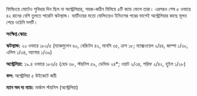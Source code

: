 ফিল্ডিংয়ে মোটেও সুবিধার দিন ছিল না অস্ট্রেলিয়ার, সহজ-কঠিন মিলিয়ে ৫টি ক্যাচ ফেলে তারা। এরপরও শেষ ৫ ওভারে ৪২ রানের বেশি তুলতে পারেনি স্কটল্যান্ড। ব্যাটিংয়ের মতো বোলিংয়েও ইনিংসের পরের ভাগেই অস্ট্রেলিয়ার কাছে মূলত পেরে ওঠেনি দলটি।

**সংক্ষিপ্ত স্কোর:**

**স্কটল্যান্ড:** ২০ ওভারে ১৮০/৫ (ম্যাকমুলেন ৬০, বেরিংটন ৪২, মানসি ৩৫, ক্রস ১৮; ম্যাক্সওয়েল ২/৪৪, জাম্পা ১/৩০, এলিস ১/৩৪, অ্যাগার ১/৩৯)

**অস্ট্রেলিয়া:** ১৯.৪ ওভারে ১৮৬/৫ (হেড ৬৮, স্টয়নিস ৫৯, ডেভিড ২৪\*; ওয়াট ২/৩৪, শরিফ ২/৪২, হুইল ১/২৮)

**ফল:** অস্ট্রেলিয়া ৫ উইকেটে জয়ী

**ম্যান অব দ্য ম্যাচ:** মার্কাস স্টয়নিস (অস্ট্রেলিয়া)

